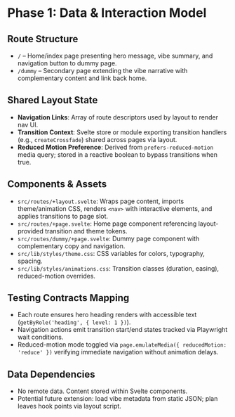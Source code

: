 # Phase 1: Data & Interaction Model

## Route Structure
- `/` – Home/index page presenting hero message, vibe summary, and navigation button to dummy page.
- `/dummy` – Secondary page extending the vibe narrative with complementary content and link back home.

## Shared Layout State
- **Navigation Links**: Array of route descriptors used by layout to render nav UI.
- **Transition Context**: Svelte store or module exporting transition handlers (e.g., `createCrossfade`) shared across pages via layout.
- **Reduced Motion Preference**: Derived from `prefers-reduced-motion` media query; stored in a reactive boolean to bypass transitions when true.

## Components & Assets
- `src/routes/+layout.svelte`: Wraps page content, imports theme/animation CSS, renders `<nav>` with interactive elements, and applies transitions to page slot.
- `src/routes/+page.svelte`: Home page component referencing layout-provided transition and theme tokens.
- `src/routes/dummy/+page.svelte`: Dummy page component with complementary copy and navigation.
- `src/lib/styles/theme.css`: CSS variables for colors, typography, spacing.
- `src/lib/styles/animations.css`: Transition classes (duration, easing), reduced-motion overrides.

## Testing Contracts Mapping
- Each route ensures hero heading renders with accessible text (`getByRole('heading', { level: 1 })`).
- Navigation actions emit transition start/end states tracked via Playwright wait conditions.
- Reduced-motion mode toggled via `page.emulateMedia({ reducedMotion: 'reduce' })` verifying immediate navigation without animation delays.

## Data Dependencies
- No remote data. Content stored within Svelte components.
- Potential future extension: load vibe metadata from static JSON; plan leaves hook points via layout script.
